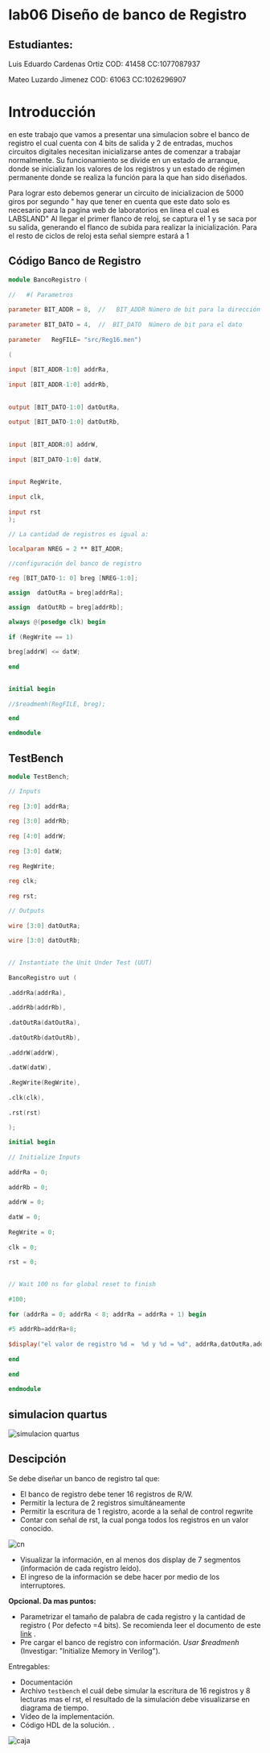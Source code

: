 # lab06 Diseño de banco de Registro
## Estudiantes: 
Luis Eduardo Cardenas Ortiz   COD: 41458     CC:1077087937

Mateo Luzardo Jimenez         COD: 61063     CC:1026296907
# Introducción

en este trabajo que vamos a presentar una simulacion sobre el banco de registro el cual cuenta con 4 bits de salida y 2 de entradas, muchos circuitos digitales necesitan inicializarse antes de comenzar a trabajar normalmente. Su funcionamiento se divide en un estado de arranque, donde se inicializan los valores de los registros y un estado de régimen permanente donde se realiza la función para la que han sido diseñados. 

Para lograr esto debemos generar un circuito de inicializacion de 5000 giros por segundo " hay que tener en cuenta que este dato solo es necesario para la pagina web de laboratorios en linea el cual es LABSLAND" Al llegar el primer flanco de reloj, se captura el 1 y se saca por su salida, generando el flanco de subida para realizar la inicialización. Para el resto de ciclos de reloj esta señal siempre estará a 1

## Código Banco de Registro

```verilog
module BancoRegistro (      	 
  
//   #( Parametros
                  
parameter BIT_ADDR = 8,  //   BIT_ADDR Número de bit para la dirección
         
parameter BIT_DATO = 4,  //  BIT_DATO  Número de bit para el dato
	      
parameter   RegFILE= "src/Reg16.men")
	
(
    
input [BIT_ADDR-1:0] addrRa,
    
input [BIT_ADDR-1:0] addrRb,
    
	 
output [BIT_DATO-1:0] datOutRa,
   
output [BIT_DATO-1:0] datOutRb,
    
	 
input [BIT_ADDR:0] addrW,
   
input [BIT_DATO-1:0] datW,
    
	 
input RegWrite,
   
input clk,
   
input rst
);

// La cantidad de registros es igual a: 

localparam NREG = 2 ** BIT_ADDR;
  
//configuración del banco de registro 

reg [BIT_DATO-1: 0] breg [NREG-1:0];

assign  datOutRa = breg[addrRa];

assign  datOutRb = breg[addrRb];

always @(posedge clk) begin
	
if (RegWrite == 1)
    
breg[addrW] <= datW;
  
end

  
initial begin
	
//$readmemh(RegFILE, breg);

end

endmodule
```

## TestBench


```verilog
module TestBench;

// Inputs
	
reg [3:0] addrRa;
	
reg [3:0] addrRb;
	
reg [4:0] addrW;
	
reg [3:0] datW;
	
reg RegWrite;
	
reg clk;
	
reg rst;

// Outputs
	
wire [3:0] datOutRa;
	
wire [3:0] datOutRb;

	
// Instantiate the Unit Under Test (UUT)
	
BancoRegistro uut (
	
.addrRa(addrRa), 
	
.addrRb(addrRb), 
	
.datOutRa(datOutRa), 
	
.datOutRb(datOutRb), 
	
.addrW(addrW), 
	
.datW(datW), 
	
.RegWrite(RegWrite), 
	
.clk(clk), 
	
.rst(rst)
	
);

initial begin
	
// Initialize Inputs
	
addrRa = 0;
	
addrRb = 0;
	
addrW = 0;
	
datW = 0;
	
RegWrite = 0;
	
clk = 0;
	
rst = 0;

	
// Wait 100 ns for global reset to finish
	
#100;
  
for (addrRa = 0; addrRa < 8; addrRa = addrRa + 1) begin
	
#5 addrRb=addrRa+8;
	
$display("el valor de registro %d =  %d y %d = %d", addrRa,datOutRa,addrRb,datOutRb) ;
  
end
	
end
      
endmodule
```
## simulacion quartus
![simulacion quartus](https://github.com/ELINGAP-7545/lab06-grupo_8/blob/master/simulacion%20quartus.png)

## Descipción 
Se debe diseñar un banco de registro tal que:

* El banco de registro debe tener 16 registros de R/W.
* Permitir la lectura de 2 registros  simultáneamente 
* Permitir la escritura  de 1 registro, acorde a la señal de control regwrite
* Contar con señal de rst, la cual  ponga  todos los registros en un valor conocido.

![cn](https://github.com/Fabeltranm/SPARTAN6-ATMEGA-MAX5864/blob/master/lab/lab07-BancosRgistro/doc/caja%20negra.png)

* Visualizar la información, en al menos dos display de 7 segmentos (información de cada registro leído).
* El ingreso de la información se debe hacer por medio de los interruptores.


**Opcional. Da mas puntos:**
* Parametrizar el tamaño de palabra de cada registro  y la cantidad de registro ( Por defecto =4 bits). Se recomienda leer el documento de este [link](https://ocw.mit.edu/courses/electrical-engineering-and-computer-science/6-884-complex-digital-systems-spring-2005/related-resources/parameter_models.pdf) .
* Pre cargar el banco de registro con información.  _Usar $readmenh_  (Investigar: "Initialize Memory in Verilog").

Entregables:

* Documentación
* Archivo `testbench` el cuál debe simular la escritura de 16 registros y 8 lecturas mas el rst, el resultado de la simulación debe visualizarse en diagrama de tiempo.
* Vídeo de la implementación.
* Código HDL de la solución.
.

 ![caja](https://github.com/Fabeltranm/SPARTAN6-ATMEGA-MAX5864/blob/master/lab/lab07-BancosRgistro/doc/banco%20registro.png)

